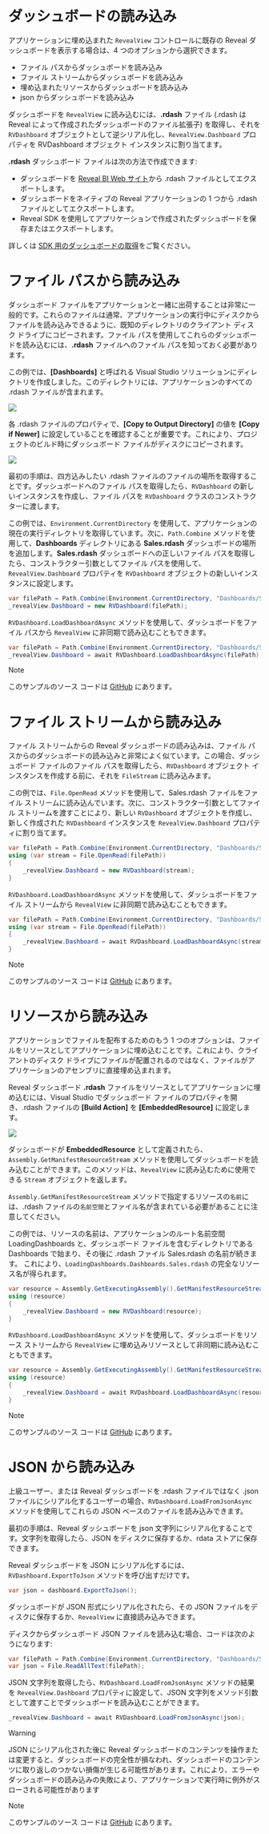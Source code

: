 # ダッシュボードの読み込み

アプリケーションに埋め込まれた `RevealView` コントロールに既存の Reveal ダッシュボードを表示する場合は、4 つのオプションから選択できます。
- ファイル パスからダッシュボードを読み込み
- ファイル ストリームからダッシュボードを読み込み
- 埋め込まれたリソースからダッシュボードを読み込み
- json からダッシュボードを読み込み

ダッシュボードを `RevealView` に読み込むには、**.rdash** ファイル (.rdash は Reveal によって作成されたダッシュボードのファイル拡張子) を取得し、それを `RVDashboard` オブジェクトとして逆シリアル化し、`RevealView.Dashboard` プロパティを RVDashboard オブジェクト インスタンスに割り当てます。

**.rdash** ダッシュボード ファイルは次の方法で作成できます:
- ダッシュボードを [Reveal BI Web サイト](https://app.revealbi.io/)から .rdash ファイルとしてエクスポートします。
- ダッシュボードをネイティブの Reveal アプリケーションの 1 つから .rdash ファイルとしてエクスポートします。
- Reveal SDK を使用してアプリケーションで作成されたダッシュボードを保存またはエクスポートします。

詳しくは [SDK 用のダッシュボードの取得](~/jp/developer/developer/general/get-dashboards.md)をご覧ください。 

# ファイル パスから読み込み
ダッシュボード ファイルをアプリケーションと一緒に出荷することは非常に一般的です。これらのファイルは通常、アプリケーションの実行中にディスクからファイルを読み込みできるように、既知のディレクトリのクライアント ディスク ドライブにコピーされます。ファイル パスを使用してこれらのダッシュボードを読み込むには、**.rdash** ファイルへのファイル パスを知っておく必要があります。 

この例では、**[Dashboards]** と呼ばれる Visual Studio ソリューションにディレクトリを作成しました。このディレクトリには、アプリケーションのすべての .rdash ファイルが含まれます。

![](images/load-dashboards-dashboard-directory.jpg)

各 .rdash ファイルのプロパティで、**[Copy to Output Directory]** の値を **[Copy if Newer]** に設定していることを確認することが重要です。これにより、プロジェクトのビルド時にダッシュボード ファイルがディスクにコピーされます。

![](images/load-dashboard-as-file.jpg)

最初の手順は、四方込みしたい .rdash ファイルのファイルの場所を取得することです。ダッシュボードへのファイル パスを取得したら、`RVDashboard` の新しいインスタンスを作成し、ファイル パスを `RVDashboard` クラスのコンストラクターに渡します。

この例では、`Environment.CurrentDirectory` を使用して、アプリケーションの現在の実行ディレクトリを取得しています。次に、`Path.Combine` メソッドを使用して、**Dashboards** ディレクトリにある **Sales.rdash** ダッシュボードの場所を追加します。**Sales.rdash** ダッシュボードへの正しいファイル パスを取得したら、コンストラクター引数としてファイル パスを使用して、`RevealView.Dashboard` プロパティを `RVDashboard` オブジェクトの新しいインスタンスに設定します。
```cs
var filePath = Path.Combine(Environment.CurrentDirectory, "Dashboards/Sales.rdash");
_revealView.Dashboard = new RVDashboard(filePath);
```

`RVDashboard.LoadDashboardAsync` メソッドを使用して、ダッシュボードをファイル パスから `RevealView` に非同期で読み込むこともできます。
```cs
var filePath = Path.Combine(Environment.CurrentDirectory, "Dashboards/Sales.rdash");
_revealView.Dashboard = await RVDashboard.LoadDashboardAsync(filePath);
```

> [!NOTE]
> このサンプルのソース コードは [GitHub](https://github.com/RevealBi/sdk-samples-wpf/tree/master/LoadingDashboards-FilePath) にあります。

# ファイル ストリームから読み込み
ファイル ストリームからの Reveal ダッシュボードの読み込みは、ファイル パスからのダッシュボードの読み込みと非常によく似ています。この場合、ダッシュボード ファイルのファイル パスを取得したら、`RVDashboard` オブジェクト インスタンスを作成する前に、それを `FileStream` に読み込みます。

この例では、`File.OpenRead` メソッドを使用して、Sales.rdash ファイルをファイル ストリームに読み込んでいます。次に、コンストラクター引数としてファイル ストリームを渡すことにより、新しい `RVDashboard` オブジェクトを作成し、新しく作成された `RVDashboard` インスタンスを `RevealView.Dashboard` プロパティに割り当てます。

```cs
var filePath = Path.Combine(Environment.CurrentDirectory, "Dashboards/Sales.rdash"); 
using (var stream = File.OpenRead(filePath))
{
    _revealView.Dashboard = new RVDashboard(stream);
}
```

`RVDashboard.LoadDashboardAsync` メソッドを使用して、ダッシュボードをファイル ストリームから `RevealView` に非同期で読み込むこともできます。
```cs
var filePath = Path.Combine(Environment.CurrentDirectory, "Dashboards/Sales.rdash"); 
using (var stream = File.OpenRead(filePath))
{
    _revealView.Dashboard = await RVDashboard.LoadDashboardAsync(stream);
}
```

> [!NOTE]
> このサンプルのソース コードは [GitHub](https://github.com/RevealBi/sdk-samples-wpf/tree/master/LoadingDashboards-FileStream) にあります。

# リソースから読み込み
アプリケーションでファイルを配布するためのもう 1 つのオプションは、ファイルをリソースとしてアプリケーションに埋め込むことです。これにより、クライアントのディスク ドライブにファイルが配置されるのではなく、ファイルがアプリケーションのアセンブリに直接埋め込まれます。

Reveal ダッシュボード **.rdash** ファイルをリソースとしてアプリケーションに埋め込むには、Visual Studio でダッシュボード ファイルのプロパティを開き、.rdash ファイルの **[Build Action]** を **[EmbeddedResource]** に設定します。

![](images/load-dashboard-as-resource.jpg)

ダッシュボードが **EmbeddedResource** として定義されたら、`Assembly.GetManifestResourceStream` メソッドを使用してダッシュボードを読み込むことができます。このメソッドは、`RevealView` に読み込むために使用できる `Stream` オブジェクトを返します。

`Assembly.GetManifestResourceStream` メソッドで指定するリソースの`名前`には、.rdash ファイルの`名前空間`とファイル名が含まれている必要があることに注意してください。

この例では、リソースの名前は、アプリケーションのルート名前空間 LoadingDashboards と、ダッシュボード ファイルを含むディレクトリである Dashboards で始まり、その後に .rdash ファイル Sales.rdash の名前が続きます。  これにより、`LoadingDashboards.Dashboards.Sales.rdash` の完全なリソース名が得られます。

```cs
var resource = Assembly.GetExecutingAssembly().GetManifestResourceStream($"LoadingDashboards.Dashboards.Sales.rdash");
using (resource)
{
    _revealView.Dashboard = new RVDashboard(resource);
}
```

`RVDashboard.LoadDashboardAsync` メソッドを使用して、ダッシュボードをリソース ストリームから `RevealView` に埋め込みリソースとして非同期に読み込むこともできます。
```cs
var resource = Assembly.GetExecutingAssembly().GetManifestResourceStream($"LoadingDashboards.Dashboards.Sales.rdash");
using (resource)
{
    _revealView.Dashboard = await RVDashboard.LoadDashboardAsync(resource);
}
```

> [!NOTE]
> このサンプルのソース コードは [GitHub](https://github.com/RevealBi/sdk-samples-wpf/tree/master/LoadingDashboards-FromResource) にあります。

# JSON から読み込み
上級ユーザー、または Reveal ダッシュボードを .rdash ファイルではなく .json ファイルにシリアル化するユーザーの場合、`RVDashboard.LoadFromJsonAsync` メソッドを使用してこれらの JSON ベースのファイルを読み込みできます。

最初の手順は、Reveal ダッシュボードを json 文字列にシリアル化することです。文字列を取得したら、JSON をディスクに保存するか、rdata ストアに保存できます。

Reveal ダッシュボードを JSON にシリアル化するには、`RVDashboard.ExportToJson` メソッドを呼び出すだけです。

```cs
var json = dashboard.ExportToJson();
```

ダッシュボードが JSON 形式にシリアル化されたら、その JSON ファイルをディスクに保存するか、`RevealView` に直接読み込みできます。

ディスクからダッシュボード JSON ファイルを読み込む場合、コードは次のようになります:
```cs
var filePath = Path.Combine(Environment.CurrentDirectory, "Dashboards/Sales.json");
var json = File.ReadAllText(filePath);
```

JSON 文字列を取得したら、`RVDashboard.LoadFromJsonAsync` メソッドの結果を `RevealView.Dashboard` プロパティに設定して、JSON 文字列をメソッド引数として渡すことでダッシュボードを読み込むことができます。
```cs
_revealView.Dashboard = await RVDashboard.LoadFromJsonAsync(json);
```

> [!WARNING]
> JSON にシリアル化された後に Reveal ダッシュボードのコンテンツを操作または変更すると、ダッシュボードの完全性が損なわれ、ダッシュボードのコンテンツに取り返しのつかない損傷が生じる可能性があります。これにより、エラーやダッシュボードの読み込みの失敗により、アプリケーションで実行時に例外がスローされる可能性があります

> [!NOTE]
> このサンプルのソース コードは [GitHub](https://github.com/RevealBi/sdk-samples-wpf/tree/master/LoadingDashboards-FromJson) にあります。